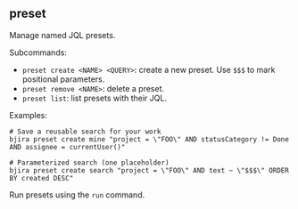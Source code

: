 ## preset

Manage named JQL presets.

Subcommands:

- `preset create <NAME> <QUERY>`: create a new preset. Use `$$$` to mark positional parameters.
- `preset remove <NAME>`: delete a preset.
- `preset list`: list presets with their JQL.

Examples:

```
# Save a reusable search for your work
bjira preset create mine "project = \"FOO\" AND statusCategory != Done AND assignee = currentUser()"

# Parameterized search (one placeholder)
bjira preset create search "project = \"FOO\" AND text ~ \"$$$\" ORDER BY created DESC"
```

Run presets using the `run` command.

